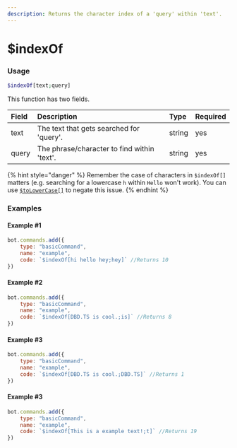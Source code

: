 ```yaml
---
description: Returns the character index of a 'query' within 'text'.
---
```

# $indexOf
### Usage
```php
$indexOf[text;query]
```

This function has two fields.

| Field | Description | Type | Required |
| :--- | :--- | :--- | :--- |
| text | The text that gets searched for 'query'. | string | yes |
| query | The phrase/character to find within 'text'. | string | yes |

{% hint style="danger" %} Remember the case of characters in `$indexOf[]` matters (e.g. searching for a lowercase `h` within `Hello` won't work). You can use [`$toLowerCase[]`](functions/tolowercase.md) to negate this issue. {% endhint %}

### Examples
#### Example #1
```javascript
bot.commands.add({
    type: "basicCommand",
    name: "example",
    code: `$indexOf[hi hello hey;hey]` //Returns 10
})
```

#### Example #2
```javascript
bot.commands.add({
    type: "basicCommand",
    name: "example",
    code: `$indexOf[DBD.TS is cool.;is]` //Returns 8
})
```

#### Example #3
```javascript
bot.commands.add({
    type: "basicCommand",
    name: "example",
    code: `$indexOf[DBD.TS is cool.;DBD.TS]` //Returns 1
})
```

#### Example #3
```javascript
bot.commands.add({
    type: "basicCommand",
    name: "example",
    code: `$indexOf[This is a example text!;t]` //Returns 19
})
```

